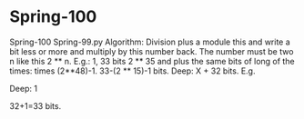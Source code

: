 # Spring-100
Spring-100
Spring-99.py Algorithm: Division plus a module this and write a bit less or more and multiply by this number back. The number must be two n like this 2 ** n. E.g.: 1, 33 bits 2 ** 35 and plus the same bits of long of the times: times (2**48)-1. 33-(2 ** 15)-1 bits. Deep: X + 32 bits. E.g.

Deep: 1

32+1=33 bits.

